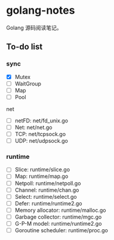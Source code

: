 # golang-notes
Golang 源码阅读笔记。

## To-do list

### sync

- [x] Mutex
- [ ] WaitGroup
- [ ] Map
- [ ] Pool

net

- [ ] netFD: net/fd_unix.go
- [ ] Net: net/net.go
- [ ] TCP: net/tcpsock.go
- [ ] UDP: net/udpsock.go

### runtime

- [ ] Slice: runtime/slice.go
- [ ] Map: runtime/map.go
- [ ] Netpoll: runtime/netpoll.go
- [ ] Channel: runtime/chan.go
- [ ] Select: runtime/select.go
- [ ] Defer: runtime/runtime2.go
- [ ] Memory allocator: runtime/malloc.go
- [ ] Garbage collector: runtime/mgc.go
- [ ] G-P-M model: runtime/runtime2.go
- [ ] Goroutine scheduler: runtime/proc.go
